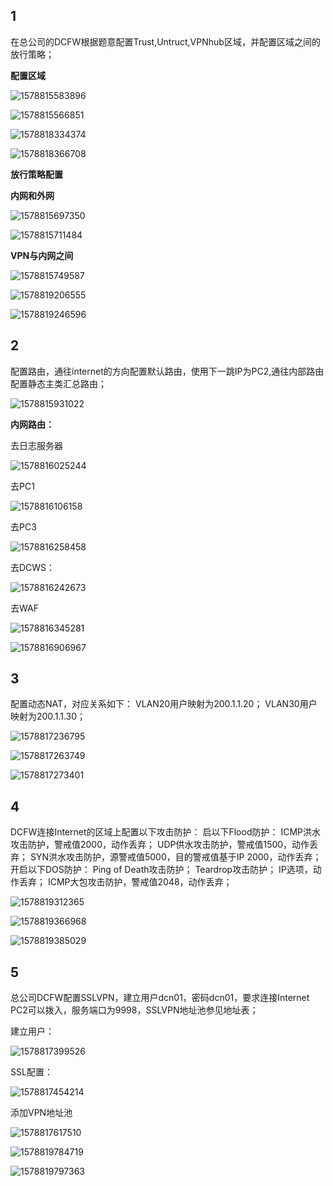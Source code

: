 ## 1

在总公司的DCFW根据题意配置Trust,Untruct,VPNhub区域，并配置区域之间的放行策略；

**配置区域**

![1578815583896](assets/1578815583896.png)

![1578815566851](assets/1578815566851.png)

![1578818334374](assets/1578818334374.png)



![1578818366708](assets/1578818366708.png)



**放行策略配置** 

**内网和外网**

![1578815697350](assets/1578815697350.png)

![1578815711484](assets/1578815711484.png)

**VPN与内网之间**

![1578815749587](assets/1578815749587.png)



![1578819206555](assets/1578819206555.png)

![1578819246596](assets/1578819246596.png)





## 2

配置路由，通往internet的方向配置默认路由，使用下一跳IP为PC2,通往内部路由配置静态主类汇总路由；

![1578815931022](assets/1578815931022.png)

**内网路由：**

去日志服务器

![1578816025244](assets/1578816025244.png)

去PC1

![1578816106158](assets/1578816106158.png)

去PC3

![1578816258458](assets/1578816258458.png)

去DCWS：

![1578816242673](assets/1578816242673.png)



去WAF

![1578816345281](assets/1578816345281.png)

![1578816906967](assets/1578816906967.png)



## 3

配置动态NAT，对应关系如下：
VLAN20用户映射为200.1.1.20；
VLAN30用户映射为200.1.1.30；

![1578817236795](assets/1578817236795.png)

![1578817263749](assets/1578817263749.png)

![1578817273401](assets/1578817273401.png)



## 4

DCFW连接Internet的区域上配置以下攻击防护： 
启以下Flood防护：
ICMP洪水攻击防护，警戒值2000，动作丢弃；
UDP供水攻击防护，警戒值1500，动作丢弃；
SYN洪水攻击防护，源警戒值5000，目的警戒值基于IP 2000，动作丢弃；
开启以下DOS防护：
Ping of Death攻击防护；
Teardrop攻击防护；
IP选项，动作丢弃；
ICMP大包攻击防护，警戒值2048，动作丢弃；



![1578819312365](assets/1578819312365.png)



![1578819366968](assets/1578819366968.png)

![1578819385029](assets/1578819385029.png)



## 5

总公司DCFW配置SSLVPN，建立用户dcn01，密码dcn01，要求连接Internet PC2可以拨入，服务端口为9998，SSLVPN地址池参见地址表； 

建立用户：

![1578817399526](assets/1578817399526.png)

SSL配置：

![1578817454214](assets/1578817454214.png)

添加VPN地址池

![1578817617510](assets/1578817617510.png)

![1578819784719](assets/1578819784719.png)

![1578819797363](assets/1578819797363.png)